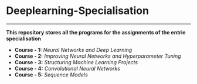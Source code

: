 # Deeplearning-Specialisation
<hr>

**This repository stores all the programs for the assignments of the entrie specialisation**

- **Course - 1:** *Neural Networks and Deep Learning*
- **Course - 2:** *Improving Neural Networks and Hyperparameter Tuning*
- **Course - 3:** *Structuring Machine Learning Projects*
- **Course - 4:** *Convolutional Neural Networks*
- **Course - 5:** *Sequence Models*
